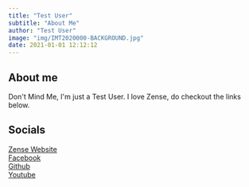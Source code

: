 ```yaml
---
title: "Test User"
subtitle: "About Me"
author: "Test User"
image: "img/IMT2020000-BACKGROUND.jpg"
date: 2021-01-01 12:12:12
---
```


## About me

Don't Mind Me, I'm just a Test User. I love Zense, do checkout the links below.

## Socials

[Zense Website](https://zense.co.in/)<br/>
[Facebook](https://www.facebook.com/zense.dev)<br/>
[Github](https://github.com/zense)<br/>
[Youtube](https://www.youtube.com/channel/UCSonPDf1Kvhf1T5t16dSI-A)

